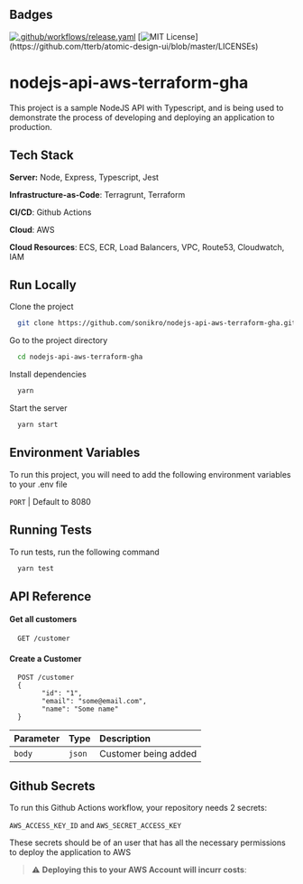 
## Badges

[![.github/workflows/release.yaml](https://github.com/sonikro/nodejs-api-aws-terraform-gha/actions/workflows/release.yaml/badge.svg?branch=main)](https://github.com/sonikro/nodejs-api-aws-terraform-gha/actions/workflows/release.yaml)
[![MIT License](https://img.shields.io/apm/l/atomic-design-ui.svg?)](https://github.com/tterb/atomic-design-ui/blob/master/LICENSEs)
# nodejs-api-aws-terraform-gha

This project is a sample NodeJS API with Typescript, and is being used to demonstrate the process of developing and deploying an application to production.

## Tech Stack

**Server:** Node, Express, Typescript, Jest

**Infrastructure-as-Code**: Terragrunt, Terraform

**CI/CD**: Github Actions

**Cloud**: AWS

**Cloud Resources**: ECS, ECR, Load Balancers, VPC, Route53, Cloudwatch, IAM

## Run Locally

Clone the project

```bash
  git clone https://github.com/sonikro/nodejs-api-aws-terraform-gha.git
```

Go to the project directory

```bash
  cd nodejs-api-aws-terraform-gha
```

Install dependencies

```bash
  yarn
```

Start the server

```bash
  yarn start
```

## Environment Variables

To run this project, you will need to add the following environment variables to your .env file

`PORT` | Default to 8080
## Running Tests

To run tests, run the following command

```bash
  yarn test
```

## API Reference

#### Get all customers
```http
  GET /customer
```

#### Create a Customer

```http
  POST /customer
  {
		"id": "1",
		"email": "some@email.com",
		"name": "Some name"
  }
```

| Parameter | Type     | Description                       |
| :-------- | :------- | :-------------------------------- |
| `body`      | `json` | Customer being added|

## Github Secrets 

To run this Github Actions workflow, your repository needs 2 secrets:

`AWS_ACCESS_KEY_ID` and `AWS_SECRET_ACCESS_KEY`

These secrets should be of an user that has all the necessary permissions to deploy the application to AWS


> :warning: **Deploying this to your AWS Account will incurr costs**:
